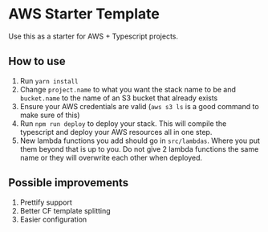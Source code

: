 # AWS Starter Template
Use this as a starter for AWS + Typescript projects.

## How to use
1. Run `yarn install`
2. Change `project.name` to what you want the stack name to be and `bucket.name` to the name of an S3 bucket that already exists
4. Ensure your AWS credentials are valid (`aws s3 ls` is a good command to make sure of this)
5. Run `npm run deploy` to deploy your stack. This will compile the typescript and deploy your AWS resources all in one step.
6. New lambda functions you add should go in `src/lambdas`. Where you put them beyond that is up to you. Do not give 2 lambda functions the same name or they will overwrite each other when deployed.

## Possible improvements
1. Prettify support
2. Better CF template splitting
3. Easier configuration